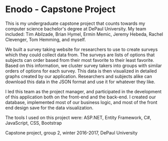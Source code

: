 # Enodo - Capstone Project

This is my undergraduate capstone project that counts towards my computer science bachelor's degree at DePaul University. My team included: Tim Abilzade, Brian Hymel, Ermin Memic, Jeremy Hebeda, Rachel Clevenger, Tom Hemming, and myself.

We built a survey taking website for researchers to use to create surveys which they could collect data from. The surveys are lists of options that subjects can order based from their most favorite to their least favorite. Based on this information, we cluster survey takers into groups with similar orders of options for each survey. This data is then visualized in detailed graphs created by our application. Researchers and subjects alike can download this data in the JSON format and use it for whatever they like.

I led this team as the project manager, and participated in the development of this application both on the front-end and the back-end. I created our database, implemented most of our business logic, and most of the front end design save for the data visualization.

The tools I used on this project were: ASP.NET, Entity Framework, C#, JavaScript, CSS, Bootstrap

Capstone project, group 2, winter 2016-2017, DePaul University
